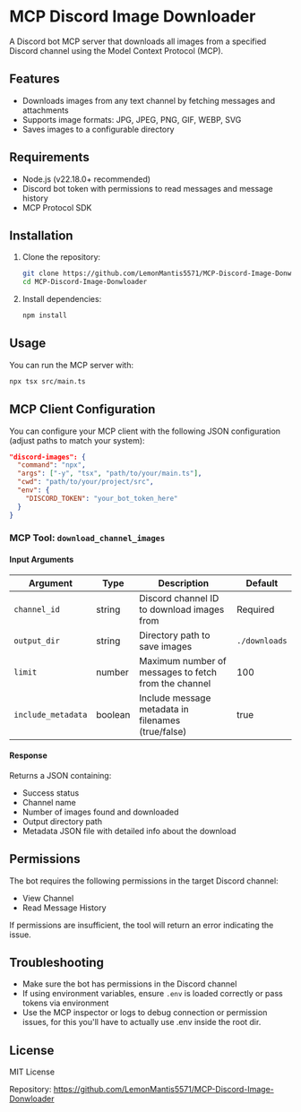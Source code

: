 # MCP Discord Image Downloader

A Discord bot MCP server that downloads all images from a specified Discord channel using the Model Context Protocol (MCP).

## Features

- Downloads images from any text channel by fetching messages and attachments
- Supports image formats: JPG, JPEG, PNG, GIF, WEBP, SVG
- Saves images to a configurable directory


## Requirements

- Node.js (v22.18.0+ recommended)
- Discord bot token with permissions to read messages and message history
- MCP Protocol SDK

## Installation

1. Clone the repository:
   ```bash
   git clone https://github.com/LemonMantis5571/MCP-Discord-Image-Donwloader.git
   cd MCP-Discord-Image-Donwloader
   ```

2. Install dependencies:
   ```bash
   npm install
   ```


## Usage

You can run the MCP server with:
```bash
npx tsx src/main.ts
```

## MCP Client Configuration

You can configure your MCP client with the following JSON configuration (adjust paths to match your system):

```json
"discord-images": {
  "command": "npx",
  "args": ["-y", "tsx", "path/to/your/main.ts"],
  "cwd": "path/to/your/project/src",
  "env": {
    "DISCORD_TOKEN": "your_bot_token_here"
  }
}
```

### MCP Tool: `download_channel_images`

#### Input Arguments
| Argument | Type | Description | Default |
|----------|------|-------------|---------|
| `channel_id` | string | Discord channel ID to download images from | Required |
| `output_dir` | string | Directory path to save images | `./downloads` |
| `limit` | number | Maximum number of messages to fetch from the channel | 100 |
| `include_metadata` | boolean | Include message metadata in filenames (true/false) | true |

#### Response
Returns a JSON containing:
- Success status
- Channel name
- Number of images found and downloaded
- Output directory path
- Metadata JSON file with detailed info about the download

## Permissions

The bot requires the following permissions in the target Discord channel:
- View Channel
- Read Message History

If permissions are insufficient, the tool will return an error indicating the issue.



## Troubleshooting

- Make sure the bot has permissions in the Discord channel
- If using environment variables, ensure `.env` is loaded correctly or pass tokens via environment
- Use the MCP inspector or logs to debug connection or permission issues, for this you'll have to actually use .env inside the root dir.

## License
MIT License

Repository: https://github.com/LemonMantis5571/MCP-Discord-Image-Donwloader